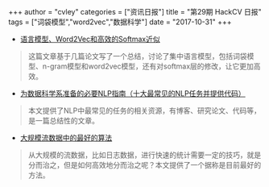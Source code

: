 +++
author = "cvley"
categories = ["资讯日报"]
title = "第29期 HackCV 日报"
tags = ["词袋模型","word2vec","数据科学"]
date = "2017-10-31"
+++

- [语言模型、Word2Vec和高效的Softmax近似](http://rohanvarma.me/Word2Vec/?from=hackcv&hmsr=hackcv.com&utm_medium=hackcv.com&utm_source=hackcv.com)

> 这篇文章基于几篇论文写了一个总结，讨论了集中语言模型，包括词袋模型、n-gram模型和word2vec模型，还有对softmax层的修改，让它更加高效。

- [为数据科学系准备的必要NLP指南（十大最常见的NLP任务并提供代码）](https://www.analyticsvidhya.com/blog/2017/10/essential-nlp-guide-data-scientists-top-10-nlp-tasks/?from=hackcv&hmsr=hackcv.com&utm_medium=hackcv.com&utm_source=hackcv.com)

> 本文提供了NLP中最常见的任务的相关资源，有博客、研究论文、代码等，是一篇总结性的文章。

- [大规模流数据中的最好的算法](https://www.quantamagazine.org/best-ever-algorithm-found-for-huge-streams-of-data-20171024/?from=hackcv&hmsr=hackcv.com&utm_medium=hackcv.com&utm_source=hackcv.com)

> 从大规模的流数据，比如日志数据，进行快速的统计需要一定的技巧，就是分而治之，但是如何高效地分而治之呢？本文提供了一个据称是目前最好的方法。

